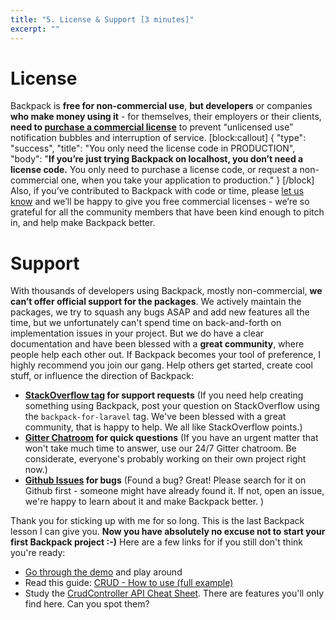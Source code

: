 ```yaml
---
title: "5. License & Support [3 minutes]"
excerpt: ""
---
```

# License
Backpack is **free for non-commercial use**, **but developers** or companies **who make money using it** - for themselves, their employers or their clients, **need to [purchase a commercial license](https://backpackforlaravel.com/pricing)** to prevent “unlicensed use” notification bubbles and interruption of service.
[block:callout]
{
  "type": "success",
  "title": "You only need the license code in PRODUCTION",
  "body": "**If you’re just trying Backpack on localhost, you don’t need a license code.** You only need to purchase a license code, or request a non-commercial one, when you take your application to production."
}
[/block]
Also, if you’ve contributed to Backpack with code or time, please [let us know](https://backpackforlaravel.com/contact) and we’ll be happy to give you free commercial licenses - we’re so grateful for all the community members that have been kind enough to pitch in, and help make Backpack better.

# Support
With thousands of developers using Backpack, mostly non-commercial, **we can’t offer official support for the packages**. We actively maintain the packages, we try to squash any bugs ASAP and add new features all the time, but we unfortunately can't spend time on back-and-forth on implementation issues in your project. But we do have a clear documentation and have been blessed with a **great community**, where people help each other out. If Backpack becomes your tool of preference, I highly recommend you join our gang. Help others get started, create cool stuff, or influence the direction of Backpack: 

- **[StackOverflow tag](https://stackoverflow.com/questions/tagged/backpack-for-laravel) for support requests** (If you need help creating something using Backpack, post your question on StackOverflow using the ```backpack-for-laravel``` tag. We've been blessed with a great community, that is happy to help. We all like StackOverflow points.)
- **[Gitter Chatroom](https://gitter.im/BackpackForLaravel/Lobby) for quick questions** (If you have an urgent matter that won't take much time to answer, use our 24/7 Gitter chatroom. Be considerate, everyone's probably working on their own project right now.)
- **[Github Issues](https://github.com/laravel-backpack/) for bugs** (Found a bug? Great! Please search for it on Github first - someone might have already found it. If not, open an issue, we're happy to learn about it and make Backpack better. )
 
Thank you for sticking up with me for so long. This is the last Backpack lesson I can give you. **Now you have absolutely no excuse not to start your first Backpack project :-)** Here are a few links for if you still don't think you're ready:

- [Go through the demo](https://laravel-backpack.readme.io/v3.4/docs/demo) and play around
- Read this guide: [CRUD - How to use (full example)](https://laravel-backpack.readme.io/v3.4/docs/crud-example)
- Study the [CrudController API Cheat Sheet](https://laravel-backpack.readme.io/v3.4/docs/crud-full-api). There are features you'll only find here. Can you spot them?